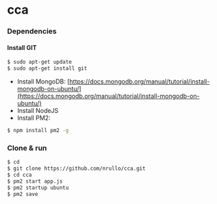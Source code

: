 # cca

### Dependencies

#### Install GIT
```bash
$ sudo apt-get update
$ sudo apt-get install git
```

- Install MongoDB: [https://docs.mongodb.org/manual/tutorial/install-mongodb-on-ubuntu/](https://docs.mongodb.org/manual/tutorial/install-mongodb-on-ubuntu/)
- Install NodeJS
- Install PM2:
```bash
$ npm install pm2 -g
```

### Clone & run
```bash
$ cd
$ git clone https://github.com/nrullo/cca.git
$ cd cca
$ pm2 start app.js
$ pm2 startup ubuntu
$ pm2 save
```
